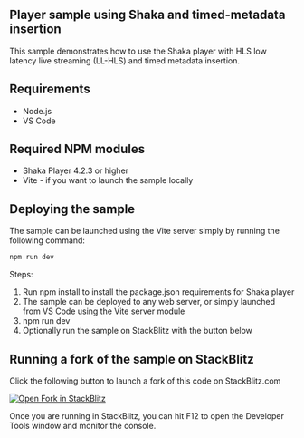 ## Player sample using Shaka and timed-metadata insertion

This sample demonstrates how to use the Shaka player with HLS low latency live streaming (LL-HLS) and timed metadata insertion. 

## Requirements

* Node.js
* VS Code

## Required NPM modules
* Shaka Player 4.2.3 or higher  
* Vite - if you want to launch the sample locally

## Deploying the sample

The sample can be launched using the Vite server simply by running the following command:

```bash
npm run dev
```

Steps:

1) Run npm install to install the package.json requirements for Shaka player
2) The sample can be deployed to any web server, or simply launched from VS Code using the Vite server module
3) npm run dev
4) Optionally run the sample on StackBlitz with the button below


## Running a fork of the sample on StackBlitz
Click the following button to launch a fork of this code on StackBlitz.com

[![Open Fork in StackBlitz](https://developer.stackblitz.com/img/open_in_stackblitz.svg)](https://stackblitz.com/fork/github/Azure-Samples/media-services-v3-node-tutorials/tree/main/Player/examples/shaka?file=index.html&title=AMS%20Shaka%20Player%20Timed%20Metadata%20Sample)

Once you are running in StackBlitz, you can hit F12 to open the Developer Tools window and monitor the console.